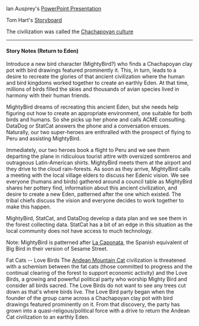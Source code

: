 
Ian Ausprey's [PowerPoint Presentation](https://uflorida-my.sharepoint.com/:p:/g/personal/iausprey_ufl_edu/EUJKWOEhYVVAnl_kssA1koIBMHsD4NneiYTV5JXfs8FSow)

Tom Hart's [Storyboard](https://docs.google.com/presentation/d/1VGgrEhL0MKiUut8NgOuqlGu-7jaqY_qZBxcrdML1hAw/edit?ts=5e6a8bf2#slide=id.p)

The civilization was called the [Chachapoyan culture](https://en.wikipedia.org/wiki/Chachapoya_culture)

-----------------------------------------------------
#### Story Notes (Return to Eden)

Introduce a new bird character (MightyBird?) who finds a Chachapoyan clay pot with bird drawings featured prominently it.  This, in turn, leads to a desire to recreate the glories of that ancient civilization where the human and bird kingdoms worked together to create an earthly Eden.  At that time, millions of birds filled the skies and thousands of avian species lived in harmony with their human friends.

MightyBird dreams of recreating this ancient Eden, but she needs help figuring out how to create an appropriate environment, one suitable for both birds and humans.  So she picks up her phone and calls ACME consulting.  DataDog or StatCat answers the phone and a conversation ensues.  Naturally, our two super-heroes are enthralled with the prospect of flying to Peru and assisting MightyBird.

Immediately, our two heroes book a flight to Peru and we see them departing the plane in ridiculous tourist attire with oversized sombreros and outrageous Latin-American shirts.  MightyBird meets them at the airport and they drive to the cloud rain-forests.  As soon as they arrive, MightyBird calls a meeting with the local village elders to discuss her Edenic vision.  We see everyone (humans and birds) gathered around a council table as MightyBird shares her pottery find, information about this ancient civilization, and desire to create a new Eden, patterned after the one which existed.  The tribal chiefs discuss the vision and everyone decides to work together to make this happen.

MightyBird, StatCat, and DataDog develop a data plan and we see them in the forest collecting data.  StatCat has a bit of an edge in this situation as the local community does not have access to much technology.

Note: MightyBird is patterned after [La Caponata](https://es.wikipedia.org/wiki/La_Gallina_Caponata), the Spanish equivalent of Big Bird in their version of Sesame Street.

Fat Cats -- Love Birds
The [Andean Mountain Cat](https://en.wikipedia.org/wiki/Andean_mountain_cat) civilization is threatened with a schemism between the fat cats (those committed to progress and the continual clearing of the forest to support economic activity) and the Love Birds, a growing and powerful political party who worship Mighty Bird and consider all birds sacred.  The Love Birds do not want to see any trees cut down as that's where birds live.  The Love Bird party began when the founder of the group came across a Chachapoyan clay pot with bird drawings featured prominently on it.  From that discovery, the party has grown into a quasi-religous/political force with a drive to return the Andean Cat civilization to an earthly Eden.


